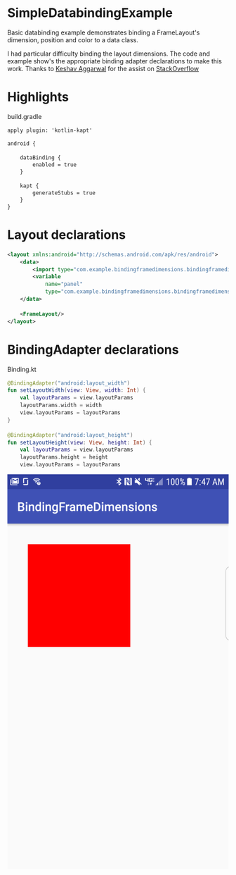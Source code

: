 # SimpleDatabindingExample

Basic databinding example demonstrates binding a FrameLayout's dimension, position and color to a data class.

I had particular difficulty binding the layout dimensions. The code and example show's the appropriate binding adapter declarations to make this work.
Thanks to [Keshav Aggarwal](https://stackoverflow.com/users/7482517/keshav-aggarwal) for the assist on [StackOverflow](https://stackoverflow.com/questions/50669421/kotlin-layout-width-and-height-binding/50670451?noredirect=1#comment88367138_50670451)

# Highlights

build.gradle

```
apply plugin: 'kotlin-kapt'
```

```
android {

    dataBinding {
        enabled = true
    }

    kapt {
        generateStubs = true
    }
}
```

# Layout declarations
```xml
<layout xmlns:android="http://schemas.android.com/apk/res/android">
    <data>
        <import type="com.example.bindingframedimensions.bindingframedimensions.BindingKt"/>
        <variable
            name="panel"
            type="com.example.bindingframedimensions.bindingframedimensions.ContainerViewModel"/>
    </data>

    <FrameLayout/>
</layout>
```

# BindingAdapter declarations

Binding.kt
```kotlin
@BindingAdapter("android:layout_width")
fun setLayoutWidth(view: View, width: Int) {
    val layoutParams = view.layoutParams
    layoutParams.width = width
    view.layoutParams = layoutParams
}

@BindingAdapter("android:layout_height")
fun setLayoutHeight(view: View, height: Int) {
    val layoutParams = view.layoutParams
    layoutParams.height = height
    view.layoutParams = layoutParams
```

![app image](./images/device-2018-06-04-074731.png)